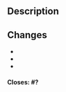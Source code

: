 <!--
 Before submitting a PR please ensure all code is commented and all tests are passing. Make sure to review the changes and ensure that only required changes are included (eg. no unnecessary reformatting by your editor)
-->

<!-- Brief but specific list of changes made, describe the change in functionality rather than the change in code -->
## Description



## Changes

- 
- 
- 

<!-- Issues that this PR will close -->
<!-- 
    NOTE: you must say 'closes #xx' or 'fixes #xx' for EACH issue this closes. 
    eg: 'closes #1 and closes #2'
    See: https://help.github.com/en/articles/closing-issues-using-keywords
-->
#### Closes: #?

